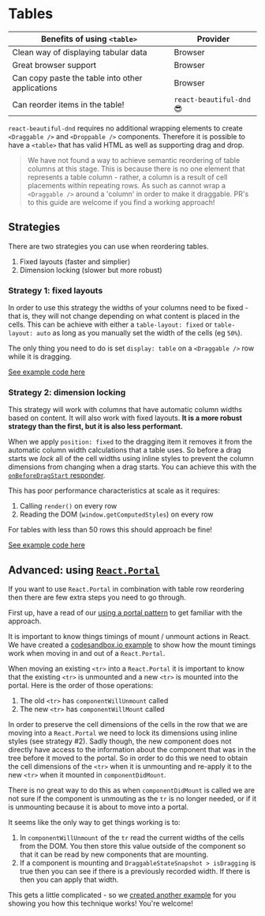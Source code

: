 # Tables

| Benefits of using `<table>`                      | Provider                 |
| ------------------------------------------------ | ------------------------ |
| Clean way of displaying tabular data             | Browser                  |
| Great browser support                            | Browser                  |
| Can copy paste the table into other applications | Browser                  |
| Can reorder items in the table!                  | `react-beautiful-dnd` 😎 |

`react-beautiful-dnd` requires no additional wrapping elements to create `<Draggable />` and `<Droppable />` components. Therefore it is possible to have a `<table>` that has valid HTML as well as supporting drag and drop.

> We have not found a way to achieve semantic reordering of table columns at this stage. This is because there is no one element that represents a table column - rather, a column is a result of cell placements within repeating rows. As such as cannot wrap a `<Draggable />` around a 'column' in order to make it draggable. PR's to this guide are welcome if you find a working approach!

## Strategies

There are two strategies you can use when reordering tables.

1.  Fixed layouts (faster and simplier)
2.  Dimension locking (slower but more robust)

### Strategy 1: fixed layouts

In order to use this strategy the widths of your columns need to be fixed - that is, they will not change depending on what content is placed in the cells. This can be achieve with either a `table-layout: fixed` or `table-layout: auto` as long as you manually set the width of the cells (eg `50%`).

The only thing you need to do is set `display: table` on a `<Draggable />` row while it is dragging.

[See example code here](https://react-beautiful-dnd.netlify.com/?selectedKind=Tables&selectedStory=with%20fixed%20width%20columns&full=0&addons=1&stories=1&panelRight=0&addonPanel=storybook%2Factions%2Factions-panel)

### Strategy 2: dimension locking

This strategy will work with columns that have automatic column widths based on content. It will also work with fixed layouts. **It is a more robust strategy than the first, but it is also less performant.**

When we apply `position: fixed` to the dragging item it removes it from the automatic column width calculations that a table uses. So before a drag starts we _lock_ all of the cell widths using inline styles to prevent the column dimensions from changing when a drag starts. You can achieve this with the [`onBeforeDragStart` responder](/docs/guides/responders.md).

This has poor performance characteristics at scale as it requires:

1.  Calling `render()` on every row
2.  Reading the DOM (`window.getComputedStyles`) on every row

For tables with less than 50 rows this should approach be fine!

[See example code here](https://react-beautiful-dnd.netlify.com/?selectedKind=Tables&selectedStory=with%20dimension%20locking&full=0&addons=1&stories=1&panelRight=0&addonPanel=storybook%2Factions%2Factions-panel)

## Advanced: using [`React.Portal`](https://reactjs.org/docs/portals.html)

If you want to use `React.Portal` in combination with table row reordering then there are few extra steps you need to go through.

First up, have a read of our [using a portal pattern](/docs/patterns/using-a-portal.md) to get familiar with the approach.

It is important to know things timings of mount / unmount actions in React. We have created a [codesandbox.io example](https://codesandbox.io/s/nkl52y1wn0) to show how the mount timings work when moving in and out of a `React.Portal`.

When moving an existing `<tr>` into a `React.Portal` it is important to know that the existing `<tr>` is unmounted and a new `<tr>` is mounted into the portal. Here is the order of those operations:

1.  The old `<tr>` has `componentWillUnmount` called
2.  The new `<tr>` has `componentWillMount` called

In order to preserve the cell dimensions of the cells in the row that we are moving into a `React.Portal` we need to lock its dimensions using inline styles (see strategy #2). Sadly though, the new component does not directly have access to the information about the component that was in the tree before it moved to the portal. So in order to do this we need to obtain the cell dimensions of the `<tr>` when it is unmounting and re-apply it to the new `<tr>` when it mounted in `componentDidMount`.

There is no great way to do this as when `componentDidMount` is called we are not sure if the component is unmouting as the `tr` is no longer needed, or if it is unmounting because it is about to move into a portal.

It seems like the only way to get things working is to:

1.  In `componentWillUnmount` of the `tr` read the current widths of the cells from the DOM. You then store this value outside of the component so that it can be read by new components that are mounting.
2.  If a component is mounting and `DraggableStateSnapshot > isDragging` is true then you can see if there is a previously recorded width. If there is then you can apply that width.

This gets a little complicated - so we [created another example](https://react-beautiful-dnd.netlify.com/?selectedKind=Tables&selectedStory=with%20portal&full=0&addons=1&stories=1&panelRight=0&addonPanel=storybook%2Factions%2Factions-panel) for you showing you how this technique works! You're welcome!

